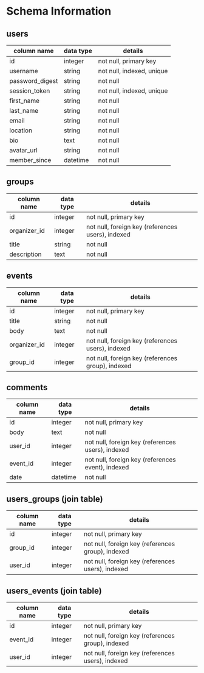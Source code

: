# Schema Information

## users
column name     | data type | details
----------------|-----------|-----------------------
id              | integer   | not null, primary key
username        | string    | not null, indexed, unique
password_digest | string    | not null
session_token   | string    | not null, indexed, unique
first_name      | string    | not null
last_name       | string    | not null
email           | string    | not null
location        | string    | not null
bio             | text      | not null
avatar_url      | string    | not null
member_since    | datetime  | not null

## groups
column name | data type | details
------------|-----------|-----------------------
id          | integer   | not null, primary key
organizer_id| integer   | not null, foreign key (references users), indexed
title       | string    | not null
description | text      | not null

## events
column name | data type | details
------------|-----------|-----------------------
id          | integer   | not null, primary key
title       | string    | not null
body        | text      | not null
organizer_id| integer   | not null, foreign key (references users), indexed
group_id    | integer   | not null, foreign key (references group), indexed

## comments
column name | data type | details
------------|-----------|-----------------------
id          | integer   | not null, primary key
body        | text      | not null
user_id     | integer   | not null, foreign key (references users), indexed
event_id    | integer   | not null, foreign key (references event), indexed
date        | datetime  | not null

## users_groups (join table)
column name | data type | details
------------|-----------|-----------------------
id          | integer   | not null, primary key
group_id    | integer   | not null, foreign key (references group), indexed
user_id     | integer   | not null, foreign key (references users), indexed

## users_events (join table)
column name | data type | details
------------|-----------|-----------------------
id          | integer   | not null, primary key
event_id    | integer   | not null, foreign key (references group), indexed
user_id     | integer   | not null, foreign key (references users), indexed
